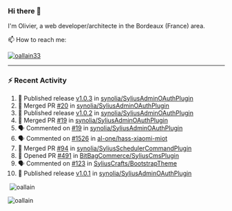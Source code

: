 ### Hi there 👋

I'm Olivier, a web developer/architecte in the Bordeaux (France) area.

📫 How to reach me:

<p> <a href="https://twitter.com/oallain33" target="blank"><img src="https://img.shields.io/twitter/follow/oallain33?logo=twitter&style=for-the-badge" alt="oallain33" /></a> </p>

---

### :zap: Recent Activity

<!--START_SECTION:activity-->
1. 🚀 Published release [v1.0.3](https://github.com/synolia/SyliusAdminOAuthPlugin/releases/tag/v1.0.3) in [synolia/SyliusAdminOAuthPlugin](https://github.com/synolia/SyliusAdminOAuthPlugin)
2. 🎉 Merged PR [#20](https://github.com/synolia/SyliusAdminOAuthPlugin/pull/20) in [synolia/SyliusAdminOAuthPlugin](https://github.com/synolia/SyliusAdminOAuthPlugin)
3. 🚀 Published release [v1.0.2](https://github.com/synolia/SyliusAdminOAuthPlugin/releases/tag/v1.0.2) in [synolia/SyliusAdminOAuthPlugin](https://github.com/synolia/SyliusAdminOAuthPlugin)
4. 🎉 Merged PR [#19](https://github.com/synolia/SyliusAdminOAuthPlugin/pull/19) in [synolia/SyliusAdminOAuthPlugin](https://github.com/synolia/SyliusAdminOAuthPlugin)
5. 🗣 Commented on [#19](https://github.com/synolia/SyliusAdminOAuthPlugin/pull/19#issuecomment-1971580740) in [synolia/SyliusAdminOAuthPlugin](https://github.com/synolia/SyliusAdminOAuthPlugin)
6. 🗣 Commented on [#1526](https://github.com/al-one/hass-xiaomi-miot/issues/1526#issuecomment-1962870333) in [al-one/hass-xiaomi-miot](https://github.com/al-one/hass-xiaomi-miot)
7. 🎉 Merged PR [#94](https://github.com/synolia/SyliusSchedulerCommandPlugin/pull/94) in [synolia/SyliusSchedulerCommandPlugin](https://github.com/synolia/SyliusSchedulerCommandPlugin)
8. 💪 Opened PR [#491](https://github.com/BitBagCommerce/SyliusCmsPlugin/pull/491) in [BitBagCommerce/SyliusCmsPlugin](https://github.com/BitBagCommerce/SyliusCmsPlugin)
9. 🗣 Commented on [#123](https://github.com/SyliusCrafts/BootstrapTheme/issues/123#issuecomment-1924672276) in [SyliusCrafts/BootstrapTheme](https://github.com/SyliusCrafts/BootstrapTheme)
10. 🚀 Published release [v1.0.1](https://github.com/synolia/SyliusAdminOAuthPlugin/releases/tag/v1.0.1) in [synolia/SyliusAdminOAuthPlugin](https://github.com/synolia/SyliusAdminOAuthPlugin)
<!--END_SECTION:activity-->

<p>&nbsp;<img align="center" src="https://github-readme-stats.vercel.app/api?username=oallain&show_icons=true&locale=en" alt="oallain" /></p>

<p><img align="center" src="https://github-readme-streak-stats.herokuapp.com/?user=oallain&" alt="oallain" /></p>

